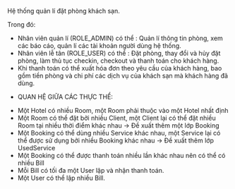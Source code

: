 Hệ thống quản lí đặt phòng khách sạn.
 
Trong đó:
- Nhân viên quản lí (ROLE_ADMIN) có thể :
 Quản lí thông tin phòng, xem các báo cáo, quản lí các tài khoản người dùng hệ thống.
- Nhân viên lễ tân (ROLE_USER) có thể :
Đặt phòng, thay đổi và hủy đặt phòng, làm thủ tục checkin, checkout và thanh toán cho khách hàng.
- Khi thanh toán có thể xuất hóa đơn theo yêu cầu của khách hàng, bao gồm
tiền phòng và chi phí các dịch vụ của khách sạn mà khách hàng đã dùng.

* QUAN HỆ GIỮA CÁC THỰC THỂ:
- Một Hotel có nhiều Room, một Room phải thuộc vào một Hotel nhất định
- Một Room có thể đặt bởi nhiều Client, một Client lại có thể đặt nhiều Room tại nhiều thời điểm khác nhau
→ Đề xuất thêm một lớp Booking
- Một Booking có thể dùng nhiều Service khác nhau,
một Service lại có thể được sử dụng bởi nhiều Booking khác nhau → Đề xuất thêm lớp UsedService
- Một Booking có thể được thanh toán nhiều lần khác nhau nên có thể có nhiều Bill
- Mỗi Bill có tối đa một User lập và nhận thanh toán.
- Một User có thể lập nhiều Bill.
